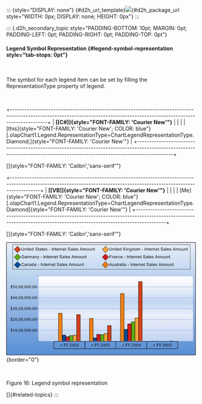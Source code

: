 ::: {style="DISPLAY: none"}
[](ms-xhelp:///?Id=d2h_url_template){#d2h_url_template}![](!package_url!){#d2h_package_url style="WIDTH: 0px; DISPLAY: none; HEIGHT: 0px"}
:::

::: {.d2h_secondary_topic style="PADDING-BOTTOM: 10pt; MARGIN: 0pt; PADDING-LEFT: 0pt; PADDING-RIGHT: 0pt; PADDING-TOP: 0pt"}
#### Legend Symbol Representation {#legend-symbol-representation style="tab-stops: 0pt"}

 

The symbol for each legend item can be set by filling the RepresentationType property of legend.

 

+---------------------------------------------------------------------------------------------------------------------------------------------------------------------------+
| **[\[C#\]]{style="FONT-FAMILY: 'Courier New'"}**                                                                                                                          |
|                                                                                                                                                                           |
| [this]{style="FONT-FAMILY: 'Courier New'; COLOR: blue"}[.olapChart1.Legend.RepresentationType=ChartLegendRepresentationType.Diamond;]{style="FONT-FAMILY: 'Courier New'"} |
+---------------------------------------------------------------------------------------------------------------------------------------------------------------------------+

[]{style="FONT-FAMILY: 'Calibri','sans-serif'"} 

+------------------------------------------------------------------------------------------------------------------------------------------------------------------------+
| **[\[VB\]]{style="FONT-FAMILY: 'Courier New'"}**                                                                                                                       |
|                                                                                                                                                                        |
| [Me]{style="FONT-FAMILY: 'Courier New'; COLOR: blue"}[.olapChart1.Legend.RepresentationType=ChartLegendRepresentationType.Diamond]{style="FONT-FAMILY: 'Courier New'"} |
+------------------------------------------------------------------------------------------------------------------------------------------------------------------------+

[]{style="FONT-FAMILY: 'Calibri','sans-serif'"} 

![Description: C:\\Users\\Hari\\Pictures\\OlapChart\\Legend Customization.png](ImagesExt/image48_19.jpg){border="0"}

 

Figure 16: Legend symbol representation

[]{#related-topics}
:::
